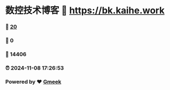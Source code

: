 # 数控技术博客 :link: https://bk.kaihe.work 
### :page_facing_up: [20](https://bk.kaihe.work/tag.html) 
### :speech_balloon: 0 
### :hibiscus: 14406 
### :alarm_clock: 2024-11-08 17:26:53 
### Powered by :heart: [Gmeek](https://github.com/Meekdai/Gmeek)
